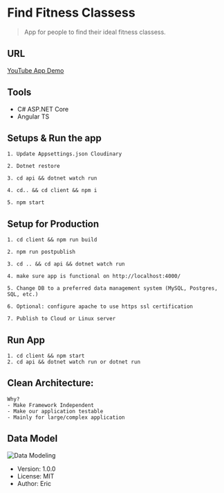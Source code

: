 # Find Fitness Classess

> App for people to find their ideal fitness classess.

## URL

[YouTube App Demo](https://www.youtube.com/watch?v=SK9Kbaef79c)

## Tools

- C# ASP.NET Core
- Angular TS

## Setups & Run the app

```
1. Update Appsettings.json Cloudinary

2. Dotnet restore

3. cd api && dotnet watch run

4. cd.. && cd client && npm i

5. npm start

```

## Setup for Production

```
1. cd client && npm run build

2. npm run postpublish

3. cd .. && cd api && dotnet watch run

4. make sure app is functional on http://localhost:4000/

5. Change DB to a preferred data management system (MySQL, Postgres, SQL, etc.)

6. Optional: configure apache to use https ssl certification

7. Publish to Cloud or Linux server

```

## Run App

```
1. cd client && npm start
2. cd api && dotnet watch run or dotnet run
```

## Clean Architecture:

```
Why?
- Make Framework Independent
- Make our application testable
- Mainly for large/complex application

```

## Data Model

![Data Modeling](https://user-images.githubusercontent.com/54079742/85230083-8a06d980-b3a2-11ea-979f-4d50fae5ddad.PNG)

- Version: 1.0.0
- License: MIT
- Author: Eric
